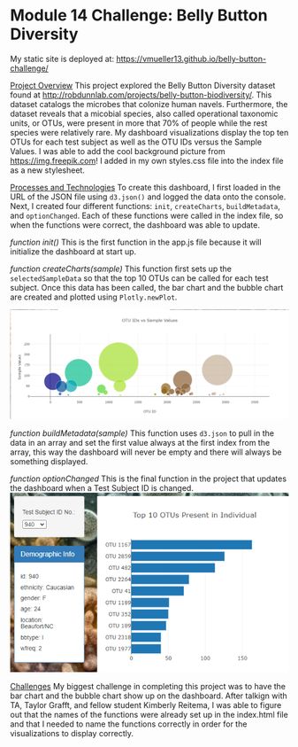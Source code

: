 # Module 14 Challenge: Belly Button Diversity

My static site is deployed at: https://vmueller13.github.io/belly-button-challenge/

<ins>Project Overview</ins>
This project explored the Belly Button Diversity dataset found at http://robdunnlab.com/projects/belly-button-biodiversity/. This dataset catalogs the microbes that colonize human navels. Furthermore, the dataset reveals that a micobial species, also called operational taxonomic units, or OTUs, were present in more that 70% of people while the rest species were relatively rare. My dashboard visualizations display the top ten OTUs for each test subject as well as the OTU IDs versus the Sample Values.
I was able to add the cool background picture from https://img.freepik.com! I added in my own styles.css file into the index file as a new stylesheet.

<ins>Processes and Technologies</ins>
To create this dashboard, I first loaded in the URL of the JSON file using `d3.json()` and logged the data onto the console. Next, I created four different functions: `init`, `createCharts`, `buildMetadata`, and `optionChanged`. Each of these functions were called in the index file, so when the functions were correct, the dashboard was able to update.

*function init()*
This is the first function in the app.js file because it will initialize the dashboard at start up.

*function createCharts(sample)*
This function first sets up the `selectedSampleData` so that the top 10 OTUs can be called for each test subject. Once this data has been called, the bar chart and the bubble chart are created and plotted using `Plotly.newPlot`.

![Bubble Chart](Images/BubbleChart.png)

*function buildMetadata(sample)*
This function uses `d3.json` to pull in the data in an array and set the first value always at the first index from the array, this way the dashboard will never be empty and there will always be something displayed.

*function optionChanged*
This is the final function in the project that updates the dashboard when a Test Subject ID is changed.
![optionChanged and Bar Chart](Images/Top_10_OTUs.png)

<ins>Challenges</ins>
My biggest challenge in completing this project was to have the bar chart and the bubble chart show up on the dashboard. After talkign with TA, Taylor Grafft, and fellow student Kimberly Reitema, I was able to figure out that the names of the functions were already set up in the index.html file and that I needed to name the functions correctly in order for the visualizations to display correctly.
